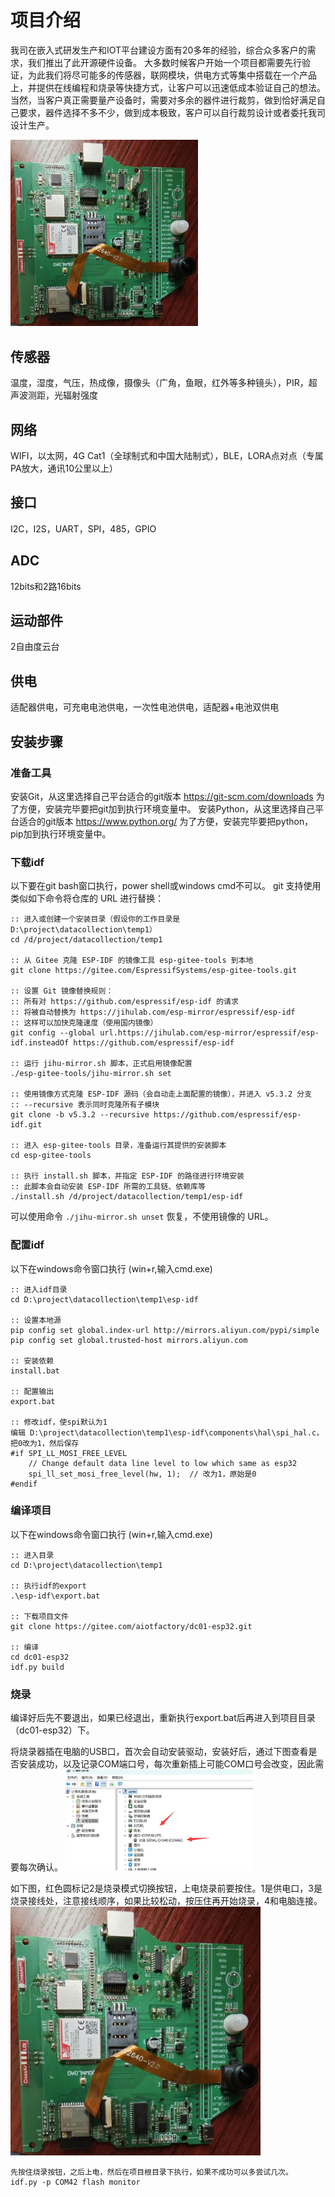 # 项目介绍

我司在嵌入式研发生产和IOT平台建设方面有20多年的经验，综合众多客户的需求，我们推出了此开源硬件设备。
大多数时候客户开始一个项目都需要先行验证，为此我们将尽可能多的传感器，联网模块，供电方式等集中搭载在一个产品上，并提供在线编程和烧录等快捷方式，让客户可以迅速低成本验证自己的想法。
当然，当客户真正需要量产设备时，需要对多余的器件进行裁剪，做到恰好满足自己要求，器件选择不多不少，做到成本极致，客户可以自行裁剪设计或者委托我司设计生产。

<img src="docs/pcb02.jpg" alt="PCB图片" width="300"/>

## 传感器

温度，湿度，气压，热成像，摄像头（广角，鱼眼，红外等多种镜头），PIR，超声波测距，光辐射强度

## 网络

WIFI，以太网，4G Cat1（全球制式和中国大陆制式），BLE，LORA点对点（专属PA放大，通讯10公里以上）

## 接口

I2C，I2S，UART，SPI，485，GPIO

## ADC

12bits和2路16bits

## 运动部件

2自由度云台

## 供电

适配器供电，可充电电池供电，一次性电池供电，适配器+电池双供电


## 安装步骤

### 准备工具

安装Git，从这里选择自己平台适合的git版本 https://git-scm.com/downloads 为了方便，安装完毕要把git加到执行环境变量中。
安装Python，从这里选择自己平台适合的git版本 https://www.python.org/ 为了方便，安装完毕要把python，pip加到执行环境变量中。

   
### 下载idf

以下要在git bash窗口执行，power shell或windows cmd不可以。
git 支持使用类似如下命令将仓库的 URL 进行替换：

```
:: 进入或创建一个安装目录（假设你的工作目录是 D:\project\datacollection\temp1）
cd /d/project/datacollection/temp1

:: 从 Gitee 克隆 ESP-IDF 的镜像工具 esp-gitee-tools 到本地
git clone https://gitee.com/EspressifSystems/esp-gitee-tools.git

:: 设置 Git 镜像替换规则：
:: 所有对 https://github.com/espressif/esp-idf 的请求
:: 将被自动替换为 https://jihulab.com/esp-mirror/espressif/esp-idf
:: 这样可以加快克隆速度（使用国内镜像）
git config --global url.https://jihulab.com/esp-mirror/espressif/esp-idf.insteadOf https://github.com/espressif/esp-idf

:: 运行 jihu-mirror.sh 脚本，正式启用镜像配置
./esp-gitee-tools/jihu-mirror.sh set

:: 使用镜像方式克隆 ESP-IDF 源码（会自动走上面配置的镜像），并进入 v5.3.2 分支
:: --recursive 表示同时克隆所有子模块
git clone -b v5.3.2 --recursive https://github.com/espressif/esp-idf.git

:: 进入 esp-gitee-tools 目录，准备运行其提供的安装脚本
cd esp-gitee-tools

:: 执行 install.sh 脚本，并指定 ESP-IDF 的路径进行环境安装
:: 此脚本会自动安装 ESP-IDF 所需的工具链、依赖库等
./install.sh /d/project/datacollection/temp1/esp-idf

```

可以使用命令 `./jihu-mirror.sh unset` 恢复，不使用镜像的 URL。

### 配置idf

以下在windows命令窗口执行 (win+r,输入cmd.exe)

```
:: 进入idf目录
cd D:\project\datacollection\temp1\esp-idf

:: 设置本地源
pip config set global.index-url http://mirrors.aliyun.com/pypi/simple
pip config set global.trusted-host mirrors.aliyun.com

:: 安装依赖
install.bat

:: 配置输出
export.bat

:: 修改idf，使spi默认为1
编辑 D:\project\datacollection\temp1\esp-idf\components\hal\spi_hal.c，把0改为1，然后保存
#if SPI_LL_MOSI_FREE_LEVEL 
    // Change default data line level to low which same as esp32
    spi_ll_set_mosi_free_level(hw, 1);  // 改为1，原始是0
#endif

```

### 编译项目

以下在windows命令窗口执行 (win+r,输入cmd.exe)

```
:: 进入目录
cd D:\project\datacollection\temp1

:: 执行idf的export
.\esp-idf\export.bat

:: 下载项目文件
git clone https://gitee.com/aiotfactory/dc01-esp32.git

:: 编译
cd dc01-esp32
idf.py build

```

### 烧录

编译好后先不要退出，如果已经退出，重新执行export.bat后再进入到项目目录（dc01-esp32）下。

将烧录器插在电脑的USB口，首次会自动安装驱动，安装好后，通过下图查看是否安装成功，以及记录COM端口号，每次重新插上可能COM口号会改变，因此需要每次确认。
<img src="docs/burn01.jpg" alt="烧录适配器" width="300"/>

如下图，红色圆标记2是烧录模式切换按钮，上电烧录前要按住。1是供电口，3是烧录接线处，注意接线顺序，如果比较松动，按压住再开始烧录，4和电脑连接。
<img src="docs/pcb02.jpg" alt="PCB烧录" width="400"/>

```
先按住烧录按钮，之后上电，然后在项目根目录下执行，如果不成功可以多尝试几次。
idf.py -p COM42 flash monitor

```
